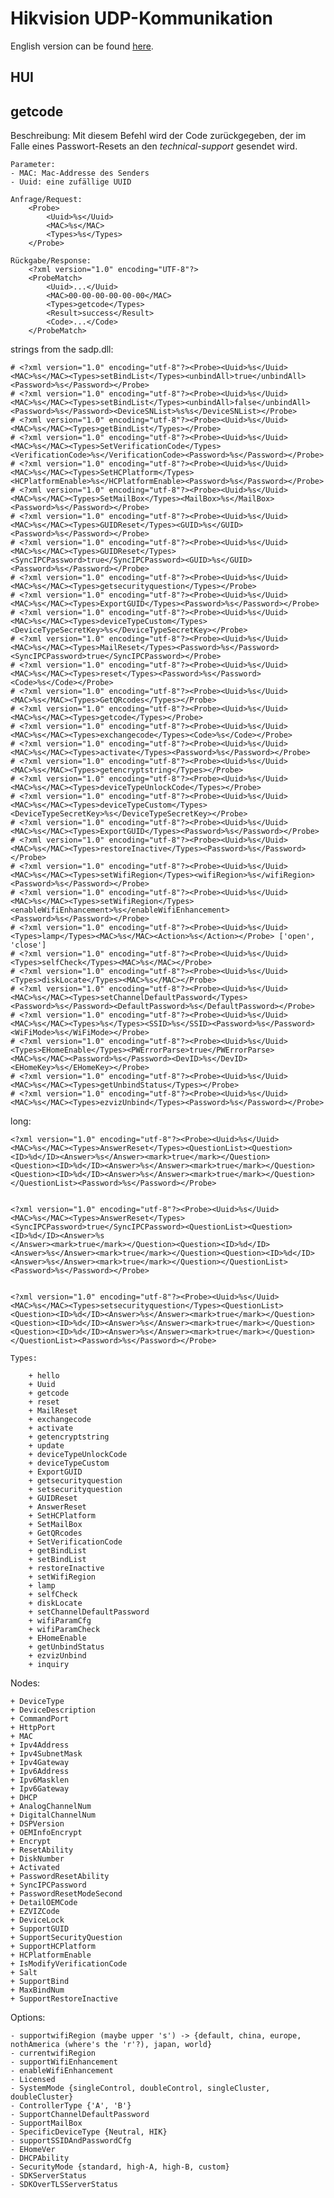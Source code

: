 # Hikvision UDP-Kommunikation

English version can be found [here](https://github.com/MatrixEditor/hikvision-sdk-cam/blob/main/doc/udp_eng.md).

## HUI

## getcode

Beschreibung: Mit diesem Befehl wird der Code zurückgegeben, der im Falle eines Passwort-Resets an den _technical-support_ gesendet wird.

    Parameter: 
    - MAC: Mac-Addresse des Senders
    - Uuid: eine zufällige UUID

    Anfrage/Request:
        <Probe>
            <Uuid>%s</Uuid>
            <MAC>%s</MAC>
            <Types>%s</Types>
        </Probe>

    Rückgabe/Response:
        <?xml version="1.0" encoding="UTF-8"?>
        <ProbeMatch>
            <Uuid>...</Uuid>
            <MAC>00-00-00-00-00-00</MAC>
            <Types>getcode</Types>
            <Result>success</Result>
            <Code>...</Code>
        </ProbeMatch>

strings from the sadp.dll:

    # <?xml version="1.0" encoding="utf-8"?><Probe><Uuid>%s</Uuid><MAC>%s</MAC><Types>setBindList</Types><unbindAll>true</unbindAll><Password>%s</Password></Probe>
    # <?xml version="1.0" encoding="utf-8"?><Probe><Uuid>%s</Uuid><MAC>%s</MAC><Types>setBindList</Types><unbindAll>false</unbindAll><Password>%s</Password><DeviceSNList>%s%s</DeviceSNList></Probe>
    # <?xml version="1.0" encoding="utf-8"?><Probe><Uuid>%s</Uuid><MAC>%s</MAC><Types>getBindList</Types></Probe>
    # <?xml version="1.0" encoding="utf-8"?><Probe><Uuid>%s</Uuid><MAC>%s</MAC><Types>SetVerificationCode</Types><VerificationCode>%s</VerificationCode><Password>%s</Password></Probe>
    # <?xml version="1.0" encoding="utf-8"?><Probe><Uuid>%s</Uuid><MAC>%s</MAC><Types>SetHCPlatform</Types><HCPlatformEnable>%s</HCPlatformEnable><Password>%s</Password></Probe>
    # <?xml version="1.0" encoding="utf-8"?><Probe><Uuid>%s</Uuid><MAC>%s</MAC><Types>SetMailBox</Types><MailBox>%s</MailBox><Password>%s</Password></Probe>
    # <?xml version="1.0" encoding="utf-8"?><Probe><Uuid>%s</Uuid><MAC>%s</MAC><Types>GUIDReset</Types><GUID>%s</GUID><Password>%s</Password></Probe>
    # <?xml version="1.0" encoding="utf-8"?><Probe><Uuid>%s</Uuid><MAC>%s</MAC><Types>GUIDReset</Types><SyncIPCPassword>true</SyncIPCPassword><GUID>%s</GUID><Password>%s</Password></Probe>
    # <?xml version="1.0" encoding="utf-8"?><Probe><Uuid>%s</Uuid><MAC>%s</MAC><Types>getsecurityquestion</Types></Probe>
    # <?xml version="1.0" encoding="utf-8"?><Probe><Uuid>%s</Uuid><MAC>%s</MAC><Types>ExportGUID</Types><Password>%s</Password></Probe>
    # <?xml version="1.0" encoding="utf-8"?><Probe><Uuid>%s</Uuid><MAC>%s</MAC><Types>deviceTypeCustom</Types><DeviceTypeSecretKey>%s</DeviceTypeSecretKey></Probe>
    # <?xml version="1.0" encoding="utf-8"?><Probe><Uuid>%s</Uuid><MAC>%s</MAC><Types>MailReset</Types><Password>%s</Password><SyncIPCPassword>true</SyncIPCPassword></Probe>
    # <?xml version="1.0" encoding="utf-8"?><Probe><Uuid>%s</Uuid><MAC>%s</MAC><Types>reset</Types><Password>%s</Password><Code>%s</Code></Probe>
    # <?xml version="1.0" encoding="utf-8"?><Probe><Uuid>%s</Uuid><MAC>%s</MAC><Types>GetQRcodes</Types></Probe>
    # <?xml version="1.0" encoding="utf-8"?><Probe><Uuid>%s</Uuid><MAC>%s</MAC><Types>getcode</Types></Probe>
    # <?xml version="1.0" encoding="utf-8"?><Probe><Uuid>%s</Uuid><MAC>%s</MAC><Types>exchangecode</Types><Code>%s</Code></Probe>
    # <?xml version="1.0" encoding="utf-8"?><Probe><Uuid>%s</Uuid><MAC>%s</MAC><Types>activate</Types><Password>%s</Password></Probe>
    # <?xml version="1.0" encoding="utf-8"?><Probe><Uuid>%s</Uuid><MAC>%s</MAC><Types>getencryptstring</Types></Probe>
    # <?xml version="1.0" encoding="utf-8"?><Probe><Uuid>%s</Uuid><MAC>%s</MAC><Types>deviceTypeUnlockCode</Types></Probe>
    # <?xml version="1.0" encoding="utf-8"?><Probe><Uuid>%s</Uuid><MAC>%s</MAC><Types>deviceTypeCustom</Types><DeviceTypeSecretKey>%s</DeviceTypeSecretKey></Probe>
    # <?xml version="1.0" encoding="utf-8"?><Probe><Uuid>%s</Uuid><MAC>%s</MAC><Types>ExportGUID</Types><Password>%s</Password></Probe>
    # <?xml version="1.0" encoding="utf-8"?><Probe><Uuid>%s</Uuid><MAC>%s</MAC><Types>restoreInactive</Types><Password>%s</Password></Probe>
    # <?xml version="1.0" encoding="utf-8"?><Probe><Uuid>%s</Uuid><MAC>%s</MAC><Types>setWifiRegion</Types><wifiRegion>%s</wifiRegion><Password>%s</Password></Probe>
    # <?xml version="1.0" encoding="utf-8"?><Probe><Uuid>%s</Uuid><MAC>%s</MAC><Types>setWifiRegion</Types><enableWifiEnhancement>%s</enableWifiEnhancement><Password>%s</Password></Probe>
    # <?xml version="1.0" encoding="utf-8"?><Probe><Uuid>%s</Uuid><Types>lamp</Types><MAC>%s</MAC><Action>%s</Action></Probe> ['open', 'close']
    # <?xml version="1.0" encoding="utf-8"?><Probe><Uuid>%s</Uuid><Types>selfCheck</Types><MAC>%s</MAC></Probe>
    # <?xml version="1.0" encoding="utf-8"?><Probe><Uuid>%s</Uuid><Types>diskLocate</Types><MAC>%s</MAC></Probe>
    # <?xml version="1.0" encoding="utf-8"?><Probe><Uuid>%s</Uuid><MAC>%s</MAC><Types>setChannelDefaultPassword</Types><Password>%s</Password><DefaultPassword>%s</DefaultPassword></Probe>
    # <?xml version="1.0" encoding="utf-8"?><Probe><Uuid>%s</Uuid><MAC>%s</MAC><Types>%s</Types><SSID>%s</SSID><Password>%s</Password><WiFiMode>%s</WiFiMode></Probe>
    # <?xml version="1.0" encoding="utf-8"?><Probe><Uuid>%s</Uuid><Types>EHomeEnable</Types><PWErrorParse>true</PWErrorParse><MAC>%s</MAC><Password>%s</Password><DevID>%s</DevID><EHomeKey>%s</EHomeKey></Probe>
    # <?xml version="1.0" encoding="utf-8"?><Probe><Uuid>%s</Uuid><MAC>%s</MAC><Types>getUnbindStatus</Types></Probe>
    # <?xml version="1.0" encoding="utf-8"?><Probe><Uuid>%s</Uuid><MAC>%s</MAC><Types>ezvizUnbind</Types><Password>%s</Password></Probe>

long:

 
    <?xml version="1.0" encoding="utf-8"?><Probe><Uuid>%s</Uuid><MAC>%s</MAC><Types>AnswerReset</Types><QuestionList><Question><ID>%d</ID><Answer>%s</Answer><mark>true</mark></Question>
    <Question><ID>%d</ID><Answer>%s</Answer><mark>true</mark></Question><Question><ID>%d</ID><Answer>%s</Answer><mark>true</mark></Question></QuestionList><Password>%s</Password></Probe>


    <?xml version="1.0" encoding="utf-8"?><Probe><Uuid>%s</Uuid><MAC>%s</MAC><Types>AnswerReset</Types><SyncIPCPassword>true</SyncIPCPassword><QuestionList><Question><ID>%d</ID><Answer>%s
    </Answer><mark>true</mark></Question><Question><ID>%d</ID><Answer>%s</Answer><mark>true</mark></Question><Question><ID>%d</ID><Answer>%s</Answer><mark>true</mark></Question></QuestionList>
    <Password>%s</Password></Probe>


    <?xml version="1.0" encoding="utf-8"?><Probe><Uuid>%s</Uuid><MAC>%s</MAC><Types>setsecurityquestion</Types><QuestionList><Question><ID>%d</ID><Answer>%s</Answer><mark>true</mark></Question>
    <Question><ID>%d</ID><Answer>%s</Answer><mark>true</mark></Question><Question><ID>%d</ID><Answer>%s</Answer><mark>true</mark></Question></QuestionList><Password>%s</Password></Probe>

~~~
Types:

    + hello
    + Uuid
    + getcode
    + reset
    + MailReset
    + exchangecode
    + activate
    + getencryptstring
    + update
    + deviceTypeUnlockCode
    + deviceTypeCustom
    + ExportGUID
    + getsecurityquestion
    + setsecurityquestion
    + GUIDReset
    + AnswerReset
    + SetHCPlatform
    + SetMailBox
    + GetQRcodes
    + SetVerificationCode
    + getBindList
    + setBindList
    + restoreInactive
    + setWifiRegion
    + lamp
    + selfCheck
    + diskLocate
    + setChannelDefaultPassword
    + wifiParamCfg
    + wifiParamCheck
    + EHomeEnable
    + getUnbindStatus
    + ezvizUnbind
    + inquiry

~~~
Nodes:

    + DeviceType
    + DeviceDescription
    + CommandPort
    + HttpPort
    + MAC
    + Ipv4Address
    + Ipv4SubnetMask
    + Ipv4Gateway
    + Ipv6Address
    + Ipv6Masklen
    + Ipv6Gateway
    + DHCP
    + AnalogChannelNum
    + DigitalChannelNum
    + DSPVersion
    + OEMInfoEncrypt
    + Encrypt
    + ResetAbility
    + DiskNumber
    + Activated
    + PasswordResetAbility
    + SyncIPCPassword
    + PasswordResetModeSecond
    + DetailOEMCode
    + EZVIZCode
    + DeviceLock
    + SupportGUID
    + SupportSecurityQuestion
    + SupportHCPlatform
    + HCPlatformEnable
    + IsModifyVerificationCode
    + Salt
    + SupportBind
    + MaxBindNum
    + SupportRestoreInactive

Options:

    - supportwifiRegion (maybe upper 's') -> {default, china, europe, nothAmerica (where's the 'r'?), japan, world}
    - currentwifiRegion
    - supportWifiEnhancement
    - enableWifiEnhancement
    - Licensed
    - SystemMode {singleControl, doubleControl, singleCluster, doubleCluster}
    - ControllerType {'A', 'B'}
    - SupportChannelDefaultPassword
    - SupportMailBox
    - SpecificDeviceType {Neutral, HIK}
    - supportSSIDAndPasswordCfg
    - EHomeVer
    - DHCPAbility
    - SecurityMode {standard, high-A, high-B, custom}
    - SDKServerStatus
    - SDKOverTLSServerStatus
